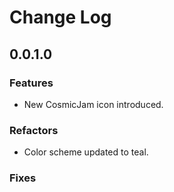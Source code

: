 # Change Log

## 0.0.1.0

### Features

* New CosmicJam icon introduced.

### Refactors

* Color scheme updated to teal.

### Fixes
